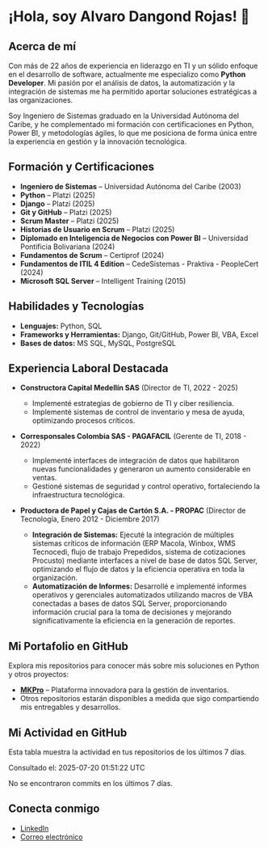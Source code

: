 # ¡Hola, soy Alvaro Dangond Rojas! 👋

## Acerca de mí
Con más de 22 años de experiencia en liderazgo en TI y un sólido enfoque en el desarrollo de software, actualmente me especializo como **Python Developer**. Mi pasión por el análisis de datos, la automatización y la integración de sistemas me ha permitido aportar soluciones estratégicas a las organizaciones.  

Soy Ingeniero de Sistemas graduado en la Universidad Autónoma del Caribe, y he complementado mi formación con certificaciones en Python, Power BI, y metodologías ágiles, lo que me posiciona de forma única entre la experiencia en gestión y la innovación tecnológica.

## Formación y Certificaciones
- **Ingeniero de Sistemas** – Universidad Autónoma del Caribe (2003)
- **Python** – Platzi (2025)
- **Django** – Platzi (2025)
- **Git y GitHub** – Platzi (2025)
- **Scrum Master** – Platzi (2025)
- **Historias de Usuario en Scrum** – Platzi (2025)
- **Diplomado en Inteligencia de Negocios con Power BI** – Universidad Pontificia Bolivariana (2024)
- **Fundamentos de Scrum** – Certiprof (2024)
- **Fundamentos de ITIL 4 Edition** – CedeSistemas - Praktiva - PeopleCert (2024)
- **Microsoft SQL Server** – Intelligent Training (2015)

## Habilidades y Tecnologías
- **Lenguajes:** Python, SQL  
- **Frameworks y Herramientas:** Django, Git/GitHub, Power BI, VBA, Excel  
- **Bases de datos:** MS SQL, MySQL, PostgreSQL

## Experiencia Laboral Destacada
- **Constructora Capital Medellín SAS** (Director de TI, 2022 - 2025)  
  - Implementé estrategias de gobierno de TI y ciber resiliencia.  
  - Implementé sistemas de control de inventario y mesa de ayuda, optimizando procesos críticos.
  
- **Corresponsales Colombia SAS - PAGAFACIL** (Gerente de TI, 2018 - 2022)  
  - Implementé interfaces de integración de datos que habilitaron nuevas funcionalidades y generaron un aumento considerable en ventas.
  - Gestioné sistemas de seguridad y control operativo, fortaleciendo la infraestructura tecnológica.
 
- **Productora de Papel y Cajas de Cartón S.A. - PROPAC** (Director de Tecnología, Enero 2012 - Diciembre 2017)  
  - **Integración de Sistemas:** Ejecuté la integración de múltiples sistemas críticos de información (ERP Macola, Winbox, WMS Tecnocedi, flujo de trabajo Prepedidos, sistema de cotizaciones Procusto) mediante interfaces a nivel de base de datos SQL Server, optimizando el flujo de datos y la eficiencia operativa en toda la organización.  
  - **Automatización de Informes:** Desarrollé e implementé informes operativos y gerenciales automatizados utilizando macros de VBA conectadas a bases de datos SQL Server, proporcionando información crucial para la toma de decisiones y mejorando significativamente la eficiencia en la generación de reportes.

## Mi Portafolio en GitHub
Explora mis repositorios para conocer más sobre mis soluciones en Python y otros proyectos:
- **[MKPro](https://github.com/adangond/MKPro)** – Plataforma innovadora para la gestión de inventarios.
- Otros repositorios estarán disponibles a medida que sigo compartiendo mis entregables y desarrollos.

## Mi Actividad en GitHub
<!--GITHUB_STATS:start-->
Esta tabla muestra la actividad en tus repositorios de los últimos 7 días.

Consultado el: 2025-07-20 01:51:22 UTC

No se encontraron commits en los últimos 7 días.

<!--GITHUB_STATS:end-->

## Conecta conmigo
- [LinkedIn](https://www.linkedin.com/in/alvarodangond)
- [Correo electrónico](mailto:alvaro_dangond@hotmail.com)

